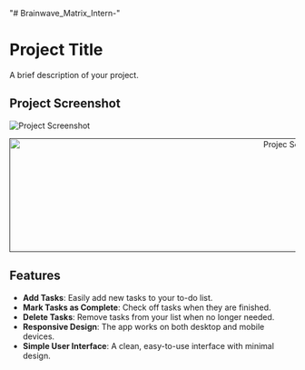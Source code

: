 "# Brainwave_Matrix_Intern-" 
# Project Title
A brief description of your project.

## Project Screenshot
![Project Screenshot](images/project-screenshot.png)
<p align="center">
  <a href="" rel="noopener">
 <img width=1000px height=200px src="project-screenshot.png" alt="Projec Screenshot"></a>
</p>

## Features
- **Add Tasks**: Easily add new tasks to your to-do list.
- **Mark Tasks as Complete**: Check off tasks when they are finished.
- **Delete Tasks**: Remove tasks from your list when no longer needed.
- **Responsive Design**: The app works on both desktop and mobile devices.
- **Simple User Interface**: A clean, easy-to-use interface with minimal design.

